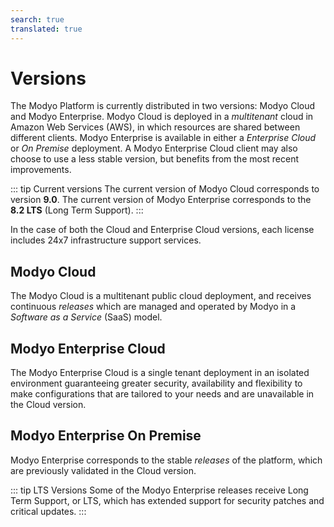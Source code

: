 ```yaml
---
search: true
translated: true
---
```


# Versions

The Modyo Platform is currently distributed in two versions: Modyo Cloud and Modyo Enterprise. Modyo Cloud is deployed in a _multitenant_ cloud in Amazon Web Services (AWS), in which resources are shared between different clients. Modyo Enterprise is available in either a _Enterprise Cloud_ or _On Premise_ deployment. A Modyo Enterprise Cloud client may also choose to use a less stable version, but benefits from the most recent improvements.

::: tip Current versions
The current version of Modyo Cloud corresponds to version **9.0**. The current version of Modyo Enterprise corresponds to the **8.2 LTS** (Long Term Support).
:::

In the case of both the Cloud and Enterprise Cloud versions, each license includes 24x7 infrastructure support services.

## Modyo Cloud
The Modyo Cloud is a multitenant public cloud deployment, and receives continuous _releases_ which are managed and operated by Modyo in a _Software as a Service_ (SaaS) model.


## Modyo Enterprise Cloud
The Modyo Enterprise Cloud is a single tenant deployment in an isolated environment guaranteeing greater security, availability and flexibility to make configurations that are tailored to your needs and are unavailable in the Cloud version.


## Modyo Enterprise On Premise
Modyo Enterprise corresponds to the stable _releases_ of the platform, which are previously validated in the Cloud version.

::: tip LTS Versions
Some of the Modyo Enterprise releases receive Long Term Support, or LTS, which has extended support for security patches and critical updates.
:::


